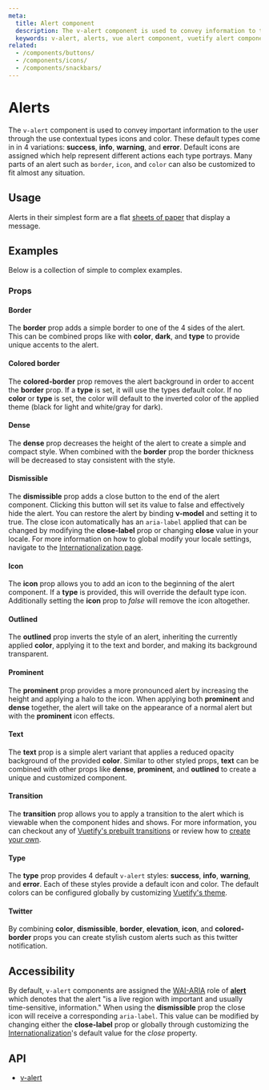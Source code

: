 ```yaml
---
meta:
  title: Alert component
  description: The v-alert component is used to convey information to the user. Designed to stand out, the alerts come in four contextual styles.
  keywords: v-alert, alerts, vue alert component, vuetify alert component
related:
  - /components/buttons/
  - /components/icons/
  - /components/snackbars/
---
```


# Alerts

The `v-alert` component is used to convey important information to the user through the use contextual types icons and color. These default types come in in 4 variations: **success**, **info**, **warning**, and **error**. Default icons are assigned which help represent different actions each type portrays. Many parts of an alert such as `border`, `icon`, and `color` can also be customized to fit almost any situation.

<entry-ad />

## Usage

Alerts in their simplest form are a flat [sheets of paper](/components/sheets) that display a message.

<usage name="v-alert" />

## Examples

Below is a collection of simple to complex examples.

### Props

#### Border

The **border** prop adds a simple border to one of the 4 sides of the alert. This can be combined props like with **color**, **dark**, and **type** to provide unique accents to the alert.

<example file="v-alert/prop-border" />

#### Colored border

The **colored-border** prop removes the alert background in order to accent the **border** prop. If a **type** is set, it will use the types default color. If no **color** or **type** is set, the color will default to the inverted color of the applied theme (black for light and white/gray for dark).

<example file="v-alert/prop-colored-border" />

#### Dense

The **dense** prop decreases the height of the alert to create a simple and compact style. When combined with the **border** prop the border thickness will be decreased to stay consistent with the style.

<example file="v-alert/prop-dense" />

#### Dismissible

The **dismissible** prop adds a close button to the end of the alert component. Clicking this button will set its value to false and effectively hide the alert. You can restore the alert by binding **v-model** and setting it to true. The close icon automatically has an `aria-label` applied that can be changed by modifying the **close-label** prop or changing **close** value in your locale. For more information on how to global modify your locale settings, navigate to the [Internationalization page](/customization/internationalization).

<example file="v-alert/prop-dismissible" />

#### Icon

The **icon** prop allows you to add an icon to the beginning of the alert component. If a **type** is provided, this will override the default type icon. Additionally setting the **icon** prop to _false_ will remove the icon altogether.

<example file="v-alert/prop-icon" />

#### Outlined

The **outlined** prop inverts the style of an alert, inheriting the currently applied **color**, applying it to the text and border, and making its background transparent.

<example file="v-alert/prop-outlined" />

#### Prominent

The **prominent** prop provides a more pronounced alert by increasing the height and applying a halo to the icon. When applying both **prominent** and **dense** together, the alert will take on the appearance of a normal alert but with the **prominent** icon effects.

<example file="v-alert/prop-prominent" />

#### Text

The **text** prop is a simple alert variant that applies a reduced opacity background of the provided **color**. Similar to other styled props, **text** can be combined with other props like **dense**, **prominent**, and **outlined** to create a unique and customized component.

<example file="v-alert/prop-text" />

#### Transition

The **transition** prop allows you to apply a transition to the alert which is viewable when the component hides and shows. For more information, you can checkout any of [Vuetify's prebuilt transitions](/styles/transitions#motion) or review how to [create your own](/styles/transitions#create-your-own).

<example file="v-alert/prop-transition" />

#### Type

The **type** prop provides 4 default `v-alert` styles: **success**, **info**, **warning**, and **error**. Each of these styles provide a default icon and color. The default colors can be configured globally by customizing [Vuetify's theme](/customization/theme).

<example file="v-alert/prop-type" />


#### Twitter

By combining **color**, **dismissible**, **border**, **elevation**, **icon**, and **colored-border** props you can create stylish custom alerts such as this twitter notification.

<example file="v-alert/misc-twitter" />

## Accessibility

By default, `v-alert` components are assigned the [WAI-ARIA](https://www.w3.org/WAI/standards-guidelines/aria/) role of [**alert**](https://www.w3.org/TR/wai-aria/#alert) which denotes that the alert \"is a live region with important and usually time-sensitive, information.\" When using the **dismissible** prop the close icon will receive a corresponding `aria-label`. This value can be modified by changing either the **close-label** prop or globally through customizing the [Internationalization](/customization/internationalization)'s default value for the _close_ property.

## API

- [v-alert](../../api/v-alert)

<doc-footer />
